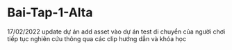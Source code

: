 # Bai-Tap-1-Alta
 
17/02/2022
update dự án
add asset vào dự án
test di chuyển của người chơi
tiếp tục nghiên cứu thông qua các clip hướng dẫn và khóa học
